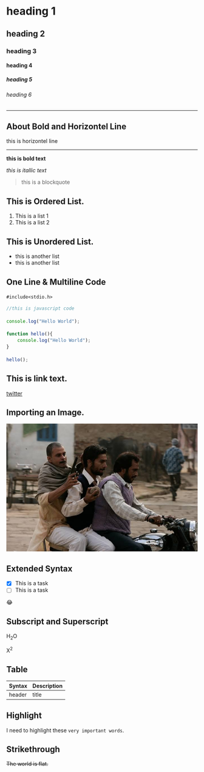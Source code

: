 # heading 1 
## heading 2
### heading 3
#### heading 4
##### heading 5
###### heading 6

---

## About Bold and Horizontel Line

this is horizontel line

---



**this is bold text**


*this is itallic text*


>this is a blockquote


This is Ordered List.
---
1. This is a list 1
2. This is a list 2

This is Unordered List.
---
- this is another list
- this is another list


One Line & Multiline Code
---
`#include<stdio.h>`


```javascript
//this is javascript code

console.log("Hello World");

function hello(){
    console.log("Hello World");
}

hello();

```

This is link text.
---

[twitter](https://twitter.com/)


Importing an Image.
---
![alt text](./pic.jpg)


Extended Syntax
---

- [x] This is a task
- [ ] This is a task

:joy:

Subscript and Superscript
---

H<sub>2</sub>O

X<sup>2


Table
---

| Syntax | Description |
| ---    |  ---        |
| header | title      |



Highlight
---
I need to highlight these `very important words`.


Strikethrough
---
~~The world is flat.~~